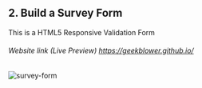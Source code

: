 ## 2. Build a Survey Form 
This is a HTML5 Responsive Validation Form
###### Website link (Live Preview) https://geekblower.github.io/

![survey-form](https://user-images.githubusercontent.com/40789486/73195511-fc58f200-4153-11ea-94d5-31a8d0ad7516.png)
